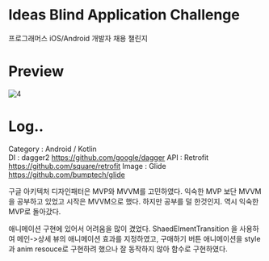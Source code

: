 # Ideas Blind Application Challenge
  프로그래머스 iOS/Android 개발자 채용 챌린지
  
# Preview
![4](https://user-images.githubusercontent.com/6897464/70773046-a99cc400-1db9-11ea-8fac-6e3f695f7c3c.png)

# Log..
 
  Category  : Android / Kotlin   
  DI        : dagger2             https://github.com/google/dagger
  API       : Retrofit            https://github.com/square/retrofit
  Image     : Glide               https://github.com/bumptech/glide
  
  구글 아키텍처 디자인패터은 MVP와 MVVM를 고민하였다. 익숙한 MVP 보단 MVVM을 공부하고 있었고 시작은 MVVM으로 했다.
  하지만 공부를 덜 한것인지. 역시 익숙한 MVP로 돌아갔다.
  
  애니메이션 구현에 있어서 어려움을 많이 겼었다.
  ShaedElmentTransition 을 사용하여 메인->상세 뷰의 애니메이션 효과를 지정하였고, 
  구매하기 버튼 애니메이션을 style과 anim resouce로 구현하려 했으나 잘 동작하지 않아 함수로 구현하였다.
  
  
  
  
  
